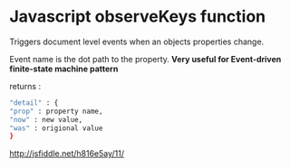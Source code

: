 Javascript observeKeys function
===========

Triggers document level events when an objects properties change.

Event name is the dot path to the property.
**Very useful for Event-driven finite-state machine pattern**

returns : 
```sh
"detail" : {
"prop" : property name,
"now" : new value,
"was" : origional value
}
```

http://jsfiddle.net/h816e5ay/11/
